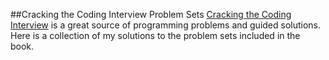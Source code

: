 ##Cracking the Coding Interview Problem Sets
[Cracking the Coding Interview](https://www.amazon.com/Cracking-Coding-Interview-Programming-Questions/dp/0984782850)
is a great source of programming problems and guided solutions. Here is a collection of
my solutions to the problem sets included in the book.
